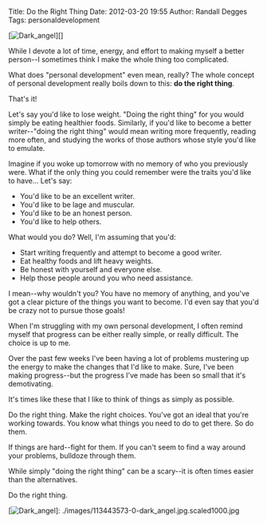 Title: Do the Right Thing
Date: 2012-03-20 19:55
Author: Randall Degges
Tags: personaldevelopment


[![Dark\_angel][]][]

While I devote a lot of time, energy, and effort to making myself a better
person--I sometimes think I make the whole thing too complicated.

What does "personal development" even mean, really? The whole concept of
personal development really boils down to this: **do the right thing**.

That's it!

Let's say you'd like to lose weight. "Doing the right thing" for you would
simply be eating healthier foods. Similarly, if you'd like to become a better
writer--"doing the right thing" would mean writing more frequently, reading more
often, and studying the works of those authors whose style you'd like to
emulate.

Imagine if you woke up tomorrow with no memory of who you previously were. What
if the only thing you could remember were the traits you'd like to have... Let's
say:

-   You'd like to be an excellent writer.
-   You'd like to be lage and muscular.
-   You'd like to be an honest person.
-   You'd like to help others.

What would you do? Well, I'm assuming that you'd:

-   Start writing frequently and attempt to become a good writer.
-   Eat healthy foods and lift heavy weights.
-   Be honest with yourself and everyone else.
-   Help those people around you who need assistance.

I mean--why wouldn't you? You have no memory of anything, and you've got a clear
picture of the things you want to become. I'd even say that you'd be crazy not
to pursue those goals!

When I'm struggling with my own personal development, I often remind myself that
progress can be either really simple, or really difficult. The choice is up to
me.

Over the past few weeks I've been having a lot of problems mustering up the
energy to make the changes that I'd like to make. Sure, I've been making
progress--but the progress I've made has been so small that it's demotivating. 

It's times like these that I like to think of things as simply as possible.

Do the right thing. Make the right choices. You've got an ideal that you're
working towards. You know what things you need to do to get there. So do them.

If things are hard--fight for them. If you can't seem to find a way around your
problems, bulldoze through them.

While simply "doing the right thing" can be a scary--it is often times easier
than the alternatives.

Do the right thing.

  [Dark\_angel]: http://getfile2.posterous.com/getfile/files.posterous.com/temp-2012-03-20/BhHIfByGnlwxJHkzvHFralBFDyrelCbIjniiehBhaphlDgsIkGlyGIpdinfI/dark_angel.jpg.scaled696.jpg
  [![Dark\_angel][]]: ./images/113443573-0-dark_angel.jpg.scaled1000.jpg
